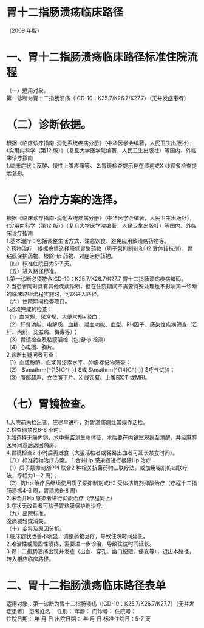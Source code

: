 # 胃十二指肠溃疡临床路径  
（2009 年版）  
# 一、胃十二指肠溃疡临床路径标准住院流程  
（一）适用对象。  
第一诊断为胃十二指肠溃疡（ICD-10：K25.7/K26.7/K27.7）（无并发症患者）  
# （二）诊断依据。  
根据《临床诊疗指南-消化系统疾病分册》（中华医学会编著，人民卫生出版社），《实用内科学（第12 版）》（复旦大学医学院编著，人民卫生出版社）等国内、外临床诊疗指南  
1.临床症状：反酸、慢性上腹疼痛等。 2.胃镜检查提示存在溃疡或X 线钡餐检查提示龛影。  
# （三）治疗方案的选择。  
根据《临床诊疗指南-消化系统疾病分册》（中华医学会编著，人民卫生出版社），《实用内科学（第12 版）》（复旦大学医学院编著，人民卫生出版社）等国内、外临床诊疗指南  
1.基本治疗：包括调整生活方式、注意饮食、避免应用致溃疡药物等。  
2.药物治疗：根据病情选择降低胃酸药物（质子泵抑制剂和H2 受体拮抗剂）、胃粘膜保护药物、根除Hp 药物、对症治疗药物。  
（四）标准住院日为5-7 天。  
（五）进入路径标准。  
1.第一诊断必须符合ICD-10：K25.7/K26.7/K27.7 胃十二指肠溃疡疾病编码。  
2.当患者同时具有其他疾病诊断，但在住院期间不需要特殊处理也不影响第一诊断的临床路径流程实施时，可以进入路径。  
（六）住院期间检查项目。  
1.必须完成的检查：  
（1）血常规、尿常规、大便常规+潜血；  
（2）肝肾功能、电解质、血糖、凝血功能、血型、RH因子、感染性疾病筛查（乙肝、丙肝、艾滋病、梅毒等）；  
（3）胃镜检查及粘膜活检（包括Hp 检测）  
（4）心电图、胸片。  
2.诊断有疑问者可查：  
（1）血淀粉酶、血浆胃泌素水平、肿瘤标记物筛查；  
（2） $\mathrm{^{13}C^{-}} $或 $\mathrm{^{14}C^{-}} $呼气试验；  
（3）腹部超声、立位腹平片、X 线钡餐、上腹部CT 或MRI。  
# （七）胃镜检查。  
1.入院前未检出者，应尽早进行，对胃溃疡病灶常规作活检。  
2.检查前禁食6-8 小时。  
3.如选择无痛内镜，术中需监测生命体征，术后要在内镜室观察至清醒，并经麻醉医师同意后返回病房。  
4.胃镜检查2 小时后再进食（大量活检者或容易出血者可延长禁食时间）。  
（八）标准药物治疗方案。 1.合并Hp 感染者进行根除Hp 治疗：  
（1）质子泵抑制剂PPI 联合2 种相关抗菌药物三联疗法，或加用铋剂的四联疗法，疗程为1－2 周）；  
（2）抗Hp 治疗后继续使用质子泵抑制剂或H2 受体拮抗剂抑酸治疗（疗程十二指肠溃疡4-6 周，胃溃疡6-8 周）  
2.未合并Hp 感染者进行抑酸治疗（疗程同上）  
3.症状无改善者可给予胃粘膜保护剂治疗。  
（九）出院标准。  
腹痛减轻或消失。  
（十）变异及原因分析。  
1.临床症状改善不明显，调整药物治疗，导致住院时间延长。  
2.难治性或顽固性溃疡，需要进一步诊治，导致住院时间延长。  
3.胃十二指肠溃疡出现并发症（出血、穿孔、幽门梗阻、癌变等），退出本路径，转入相应临床路径。  
# 二、胃十二指肠溃疡临床路径表单  
适用对象：第一诊断为胃十二指肠溃疡（ICD-10：K25.7/K26.7/K27.7）（无并发症患者） 患者姓名：         性别：   年龄：    门诊号：         住院号：  
住院日期：   年  月  日     出院日期：   年  月  日    标准住院日：5-7 天  
